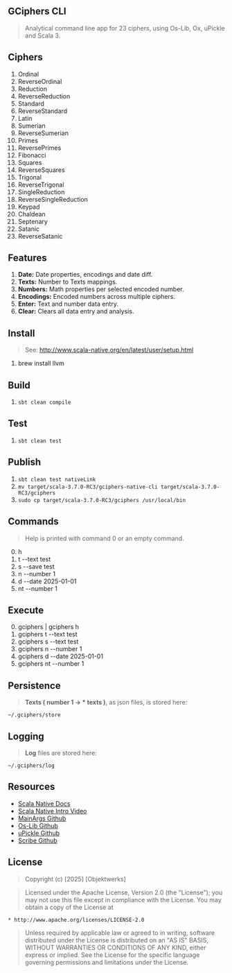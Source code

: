 GCiphers CLI
------------
>Analytical command line app for 23 ciphers, using Os-Lib, Ox, uPickle and Scala 3.

Ciphers
-------
1. Ordinal
2. ReverseOrdinal
3. Reduction 
4. ReverseReduction 
5. Standard
6. ReverseStandard
7. Latin  
8. Sumerian
9. ReverseSumerian
10. Primes
11. ReversePrimes
12. Fibonacci
13. Squares
14. ReverseSquares
15. Trigonal
16. ReverseTrigonal
17. SingleReduction
18. ReverseSingleReduction
19. Keypad
20. Chaldean
21. Septenary
22. Satanic
23. ReverseSatanic

Features
--------
1. **Date:** Date properties, encodings and date diff.
2. **Texts:** Number to Texts mappings.
3. **Numbers:** Math properties per selected encoded number.
4. **Encodings:** Encoded numbers across multiple ciphers.
5. **Enter:** Text and number data entry.
6. **Clear:** Clears all data entry and analysis.

Install
-------
>See: http://www.scala-native.org/en/latest/user/setup.html
1. brew install llvm

Build
-----
1. ```sbt clean compile```

Test
----
1. ```sbt clean test```

Publish
-------
1. ```sbt clean test nativeLink```
2. ```mv target/scala-3.7.0-RC3/gciphers-native-cli target/scala-3.7.0-RC3/gciphers```
3. ```sudo cp target/scala-3.7.0-RC3/gciphers /usr/local/bin```

Commands
--------
>Help is printed with command 0 or an empty command.
0. h
1. t --text test
2. s --save test
3. n --number 1
4. d --date 2025-01-01
5. nt --number 1

Execute
-------
0. gciphers | gciphers h
1. gciphers t --text test
2. gciphers s --text test
3. gciphers n --number 1
4. gciphers d --date 2025-01-01
5. gciphers nt --number 1

Persistence
-----------
>**Texts ( number 1 -> * texts )**, as json files, is stored here:
```
~/.gciphers/store
```

Logging
-------
>**Log** files are stored here:
```
~/.gciphers/log
```

Resources
---------
* [Scala Native Docs](http://www.scala-native.org/en/latest/index.html)
* [Scala Native Intro Video](https://www.youtube.com/watch?v=u2CnE-sRdBw)
* [MainArgs Github](https://github.com/com-lihaoyi/mainargs?tab=readme-ov-file#varargs-parameters)
* [Os-Lib Github](https://github.com/com-lihaoyi/os-lib)
* [uPickle Github](https://github.com/com-lihaoyi/upickle)
* [Scribe Github](https://github.com/outr/scribe)

License
-------
>Copyright (c) [2025] [Objektwerks]

>Licensed under the Apache License, Version 2.0 (the "License");
you may not use this file except in compliance with the License.
You may obtain a copy of the License at

    * http://www.apache.org/licenses/LICENSE-2.0

>Unless required by applicable law or agreed to in writing, software
distributed under the License is distributed on an "AS IS" BASIS,
WITHOUT WARRANTIES OR CONDITIONS OF ANY KIND, either express or implied.
See the License for the specific language governing permissions and
limitations under the License.
